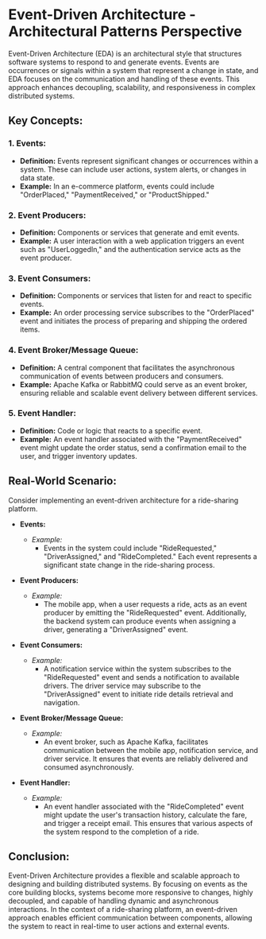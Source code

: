 # Event-Driven Architecture - Architectural Patterns Perspective

Event-Driven Architecture (EDA) is an architectural style that structures software systems to respond to and generate events. Events are occurrences or signals within a system that represent a change in state, and EDA focuses on the communication and handling of these events. This approach enhances decoupling, scalability, and responsiveness in complex distributed systems.

## Key Concepts:

### 1. Events:

- **Definition:** Events represent significant changes or occurrences within a system. These can include user actions, system alerts, or changes in data state.
- **Example:** In an e-commerce platform, events could include "OrderPlaced," "PaymentReceived," or "ProductShipped."

### 2. Event Producers:

- **Definition:** Components or services that generate and emit events.
- **Example:** A user interaction with a web application triggers an event such as "UserLoggedIn," and the authentication service acts as the event producer.

### 3. Event Consumers:

- **Definition:** Components or services that listen for and react to specific events.
- **Example:** An order processing service subscribes to the "OrderPlaced" event and initiates the process of preparing and shipping the ordered items.

### 4. Event Broker/Message Queue:

- **Definition:** A central component that facilitates the asynchronous communication of events between producers and consumers.
- **Example:** Apache Kafka or RabbitMQ could serve as an event broker, ensuring reliable and scalable event delivery between different services.

### 5. Event Handler:

- **Definition:** Code or logic that reacts to a specific event.
- **Example:** An event handler associated with the "PaymentReceived" event might update the order status, send a confirmation email to the user, and trigger inventory updates.

## Real-World Scenario:

Consider implementing an event-driven architecture for a ride-sharing platform.

- **Events:**

  - *Example:*
    - Events in the system could include "RideRequested," "DriverAssigned," and "RideCompleted." Each event represents a significant state change in the ride-sharing process.
- **Event Producers:**

  - *Example:*
    - The mobile app, when a user requests a ride, acts as an event producer by emitting the "RideRequested" event. Additionally, the backend system can produce events when assigning a driver, generating a "DriverAssigned" event.
- **Event Consumers:**

  - *Example:*
    - A notification service within the system subscribes to the "RideRequested" event and sends a notification to available drivers. The driver service may subscribe to the "DriverAssigned" event to initiate ride details retrieval and navigation.
- **Event Broker/Message Queue:**

  - *Example:*
    - An event broker, such as Apache Kafka, facilitates communication between the mobile app, notification service, and driver service. It ensures that events are reliably delivered and consumed asynchronously.
- **Event Handler:**

  - *Example:*
    - An event handler associated with the "RideCompleted" event might update the user's transaction history, calculate the fare, and trigger a receipt email. This ensures that various aspects of the system respond to the completion of a ride.

## Conclusion:

Event-Driven Architecture provides a flexible and scalable approach to designing and building distributed systems. By focusing on events as the core building blocks, systems become more responsive to changes, highly decoupled, and capable of handling dynamic and asynchronous interactions. In the context of a ride-sharing platform, an event-driven approach enables efficient communication between components, allowing the system to react in real-time to user actions and external events.
